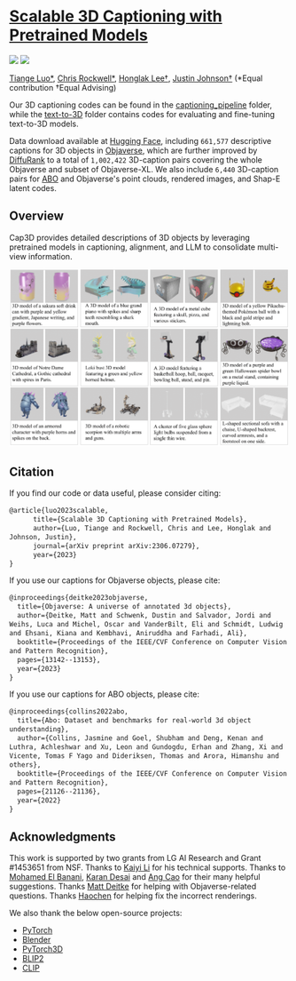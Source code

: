 # [Scalable 3D Captioning with Pretrained Models](https://arxiv.org/abs//2306.07279)

<a href="https://cap3d-um.github.io/"><img src="https://img.shields.io/static/v1?label=Project&message=Website&color=red" height=20.5></a> 
<a href="https://arxiv.org/abs/2306.07279"><img src="https://img.shields.io/badge/arXiv-2306.07279-b31b1b.svg" height=20.5></a>

[Tiange Luo*](https://tiangeluo.github.io/), [Chris Rockwell*](https://crockwell.github.io), [Honglak Lee†](https://web.eecs.umich.edu/~honglak/), [Justin Johnson†](https://web.eecs.umich.edu/~justincj) (*Equal contribution    †Equal Advising)


Our 3D captioning codes can be found in the [captioning_pipeline](https://github.com/crockwell/Cap3D/tree/main/captioning_pipeline) folder, while the [text-to-3D](https://github.com/crockwell/Cap3D/tree/main/text-to-3D) folder contains codes for evaluating and fine-tuning text-to-3D models.

Data download available at [Hugging Face](https://huggingface.co/datasets/tiange/Cap3D), including `661,577` descriptive captions for 3D objects in [Objaverse](https://objaverse.allenai.org/), which are further improved by [DiffuRank](http://arxiv.org/abs/2404.07984) to a total of `1,002,422` 3D-caption pairs covering the whole Objaverse and subset of Objaverse-XL. We also include `6,440` 3D-caption pairs for [ABO](https://amazon-berkeley-objects.s3.amazonaws.com/index.html) and Objaverse's point clouds, rendered images, and Shap-E latent codes.

## Overview
Cap3D provides detailed descriptions of 3D objects by leveraging pretrained models in captioning, alignment, and LLM to consolidate multi-view information.

<img src="teaser.png" alt="drawing">


## Citation
If you find our code or data useful, please consider citing:
```
@article{luo2023scalable,
      title={Scalable 3D Captioning with Pretrained Models},
      author={Luo, Tiange and Rockwell, Chris and Lee, Honglak and Johnson, Justin},
      journal={arXiv preprint arXiv:2306.07279},
      year={2023}
}
```

If you use our captions for Objaverse objects, please cite:
```
@inproceedings{deitke2023objaverse,
  title={Objaverse: A universe of annotated 3d objects},
  author={Deitke, Matt and Schwenk, Dustin and Salvador, Jordi and Weihs, Luca and Michel, Oscar and VanderBilt, Eli and Schmidt, Ludwig and Ehsani, Kiana and Kembhavi, Aniruddha and Farhadi, Ali},
  booktitle={Proceedings of the IEEE/CVF Conference on Computer Vision and Pattern Recognition},
  pages={13142--13153},
  year={2023}
}
```

If you use our captions for ABO objects, please cite:
```
@inproceedings{collins2022abo,
  title={Abo: Dataset and benchmarks for real-world 3d object understanding},
  author={Collins, Jasmine and Goel, Shubham and Deng, Kenan and Luthra, Achleshwar and Xu, Leon and Gundogdu, Erhan and Zhang, Xi and Vicente, Tomas F Yago and Dideriksen, Thomas and Arora, Himanshu and others},
  booktitle={Proceedings of the IEEE/CVF Conference on Computer Vision and Pattern Recognition},
  pages={21126--21136},
  year={2022}
}
```

## Acknowledgments
This work is supported by two grants from LG AI Research and Grant #1453651 from NSF.
Thanks to <a href="https://www.linkedin.com/in/kaiyi-li-1b4a1114b/">Kaiyi Li</a> for his technical supports.
Thanks to <a href="https://mbanani.github.io/">Mohamed El Banani</a>, <a href="http://kdexd.xyz/">Karan Desai</a> and <a href="https://nileshkulkarni.github.io/">Ang Cao</a> for their many helpful suggestions. Thanks <a href="https://mattdeitke.com/">Matt Deitke</a> for helping with Objaverse-related questions. Thanks <a href="https://github.com/w-hc">Haochen</a> for helping fix the incorrect renderings.

We also thank the below open-source projects:
- [PyTorch](https://www.github.com/pytorch/pytorch) 
- [Blender](https://github.com/blender/blender)
- [PyTorch3D](https://github.com/facebookresearch/pytorch3d)
- [BLIP2](https://github.com/salesforce/LAVIS/tree/main/projects/blip2)
- [CLIP](https://github.com/openai/CLIP)
